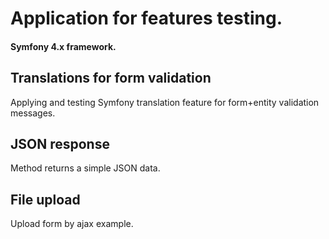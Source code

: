 # Application for features testing.
#### Symfony 4.x framework.
## Translations for form validation
Applying and testing Symfony translation feature for form+entity validation messages.
## JSON response
Method returns a simple JSON data.
## File upload
Upload form by ajax example.